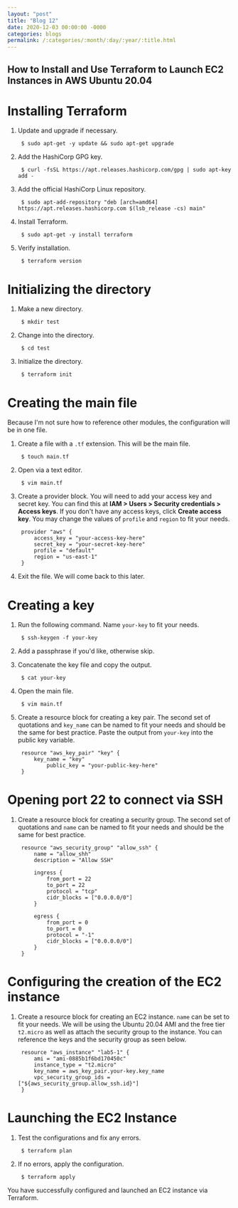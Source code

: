 ```yaml
---
layout: "post"
title: "Blog 12"
date: 2020-12-03 00:00:00 -0000
categories: blogs
permalink: /:categories/:month/:day/:year/:title.html
---
```

## How to Install and Use Terraform to Launch EC2 Instances in AWS Ubuntu 20.04

# Installing Terraform
1. Update and upgrade if necessary.

        $ sudo apt-get -y update && sudo apt-get upgrade

2. Add the HashiCorp GPG key.

        $ curl -fsSL https://apt.releases.hashicorp.com/gpg | sudo apt-key add -

3. Add the official HashiCorp Linux repository.

        $ sudo apt-add-repository "deb [arch=amd64] https://apt.releases.hashicorp.com $(lsb_release -cs) main"

4. Install Terraform.

        $ sudo apt-get -y install terraform

5. Verify installation.

        $ terraform version

# Initializing the directory
1. Make a new directory.

        $ mkdir test

2. Change into the directory.

        $ cd test

3. Initialize the directory.

        $ terraform init

# Creating the main file
Because I'm not sure how to reference other modules, the configuration will be in one file.

1. Create a file with a `.tf` extension. This will be the main file.

        $ touch main.tf

2. Open via a text editor.

        $ vim main.tf

3. Create a provider block. You will need to add your access key and secret key.  You can find this at **IAM > Users > Security credentials > Access keys**.  If you don't have any access keys, click **Create access key**. You may change the values of `profile` and `region` to fit your needs.

        provider "aws" {
            access_key = "your-access-key-here"
            secret_key = "your-secret-key-here"
            profile = "default"
            region = "us-east-1"
        }
 
4. Exit the file. We will come back to this later.

# Creating a key
1. Run the following command. Name `your-key` to fit your needs.

        $ ssh-keygen -f your-key

2. Add a passphrase if you'd like, otherwise skip.

3. Concatenate the key file and copy the output.

        $ cat your-key

4. Open the main file.

        $ vim main.tf

5. Create a resource block for creating a key pair. The second set of quotations and `key_name` can be named to fit your needs and should be the same for best practice. Paste the output from `your-key` into the public key variable.

        resource "aws_key_pair" "key" {
            key_name = "key"
                public_key = "your-public-key-here"
        }

# Opening port 22 to connect via SSH
1. Create a resource block for creating a security group. The second set of quotations and `name` can be named to fit your needs and should be the same for best practice.

        resource "aws_security_group" "allow_ssh" {
            name = "allow_shh"
            description = "Allow SSH"

            ingress {
                from_port = 22
                to_port = 22
                protocol = "tcp"
                cidr_blocks = ["0.0.0.0/0"]
            }

            egress {
                from_port = 0
                to_port = 0
                protocol = "-1"
                cidr_blocks = ["0.0.0.0/0"]
            }
        }

# Configuring the creation of the EC2 instance
1. Create a resource block for creating an EC2 instance. `name` can be set to fit your needs.  We will be using the Ubuntu 20.04 AMI and the free tier `t2.micro` as well as attach the security group to the instance.  You can reference the keys and the security group as seen below.

        resource "aws_instance" "lab5-1" {
            ami = "ami-0885b1f6bd170450c"
            instance_type = "t2.micro"
            key_name = aws_key_pair.your-key.key_name
            vpc_security_group_ids = ["${aws_security_group.allow_ssh.id}"]
        }

# Launching the EC2 Instance
1. Test the configurations and fix any errors.

        $ terraform plan

2. If no errors, apply the configuration.

        $ terraform apply

You have successfully configured and launched an EC2 instance via Terraform. 